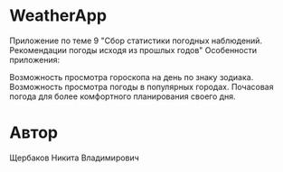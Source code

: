 # WeatherApp

Приложение по теме 9 "Сбор статистики погодных наблюдений. Рекомендации погоды исходя из прошлых годов" Особенности приложения:

Возможность просмотра гороскопа на день по знаку зодиака.
Возможность просмотра погоды в популярных городах.
Почасовая погода для более комфортного планирования своего дня.

# Автор
Щербаков Никита Владимирович
